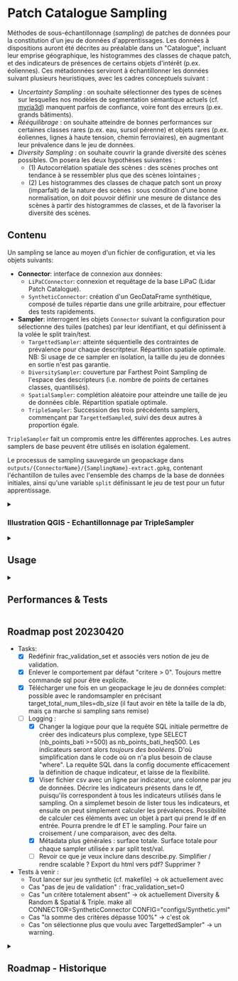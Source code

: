 # Patch Catalogue Sampling

Méthodes de sous-échantillonnage (*sampling*) de patches de données pour la constitution d'un jeu de données d'apprentissages.
Les données à dispositions auront été décrites au préalable dans un "Catalogue", incluant leur emprise géographique, les histogrammes des classes de chaque patch, et des indicateurs de présences de certains objets d'intérêt (p.ex. éoliennes). Ces métadonnées serviront à échantillonner les données suivant plusieurs heuristiques, avec les cadres conceptuels suivant :

- *Uncertainty Sampling* : on souhaite sélectionner des types de scènes sur lesquelles nos modèles de segmentation sémantique actuels (cf. [myria3d](https://github.com/IGNF/myria3d)) manquent parfois de confiance, voire font des erreurs (p.ex. grands bâtiments).
- *Rééquilibrage* : on souhaite atteindre de bonnes performances sur certaines classes rares (p.ex. eau, sursol pérenne) et objets rares (p.ex. éoliennes, lignes à haute tension, chemin ferroviaires), en augmentant leur prévalence dans le jeu de données.
- *Diversity Sampling* : on souhaite couvrir la grande diversité des scènes possibles. On posera les deux hypothèses suivantes : 
    - (1) Autocorrélation spatiale des scènes : des scènes proches ont tendance à se ressembler plus que des scènes lointaines ; 
    - (2) Les histogrammes des classes de chaque patch sont un proxy (imparfait) de la nature des scènes : sous condition d'une bonne normalisation, on doit pouvoir définir une mesure de distance des scènes à partir des histogrammes de classes, et de là favoriser la diversité des scènes.

## Contenu

Un sampling se lance au moyen d'un fichier de configuration, et via les objets suivants:

- **Connector**: interface de connexion aux données: 
    - `LiPaCConnector`: connexion et requêtage de la base LiPaC (Lidar Patch Catalogue).
    - `SyntheticConnector`: création d'un GeoDataFrame synthétique, composé de tuiles répartie dans une grille arbitraire, pour effectuer des tests rapidements.
- **Sampler**: interrogent les objets `Connector` suivant la configuration pour sélectionne des tuiles (patches) par leur identifiant, et qui définissent à la volée le split train/test.
    - `TargettedSampler`: atteinte séquentielle des contraintes de prévalence pour chaque descritpteur. Répartition spatiale optimale. NB: Si usage de ce sampler en isolation, la taille du jeu de données en sortie n'est pas garantie.
    - `DiversitySampler`: couverture par Farthest Point Sampling de l'espace des descripteurs (i.e. nombre de points de certaines classes, quantilisés).
    - `SpatialSampler`: complétion aléatoire pour atteindre une taille de jeu de données cible. Répartition spatiale optimale.
    - `TripleSampler`: Succession des trois précédents samplers, commençant par `TargettedSampled`, suivi des deux autres à proportion égale.

`TripleSampler` fait un compromis entre les différentes approches. Les autres samplers de base peuvent être utilisés en isolation également.

Le processus de sampling sauvegarde un geopackage dans `outputs/{ConnectorName}/{SamplingName}-extract.gpkg`, contenant l'échantillon de tuiles avec l'ensemble des champs de la base de données initiales, ainsi qu'une variable `split` définissant le jeu de test pour un futur apprentissage.


<details>
<summary><h3>Illustration QGIS - Echantillonnage par TripleSampler</h3></summary>

- A partir de 40 dalles voisines, c'est-à-dire 16000 patches en tout, 893 patches sont échantillonnées, soit environ 6% de la zone.
- Chaque sampler apporte sa contribution (`TargettedSampler`: jaune, `DiversitySampler`: violet, `SpatialSampler`: marron)
- Les zones de bâti et d'eau sont bien représentées, conformément à la configuration de l'échantillonnage.
- Les tuiles du jeu de test sont quadrillées (zoom nécessaire). Elles sont réparties de façon homogène dans le jeu de données, et ce pour chaque sampler :
    - Spatiallement `TargettedSampler`: on couvre un maximum de dalles pour chaque critère.
    - Par les histogrammes de classes pour le `DiversitySampler`, afin que le jeu de test couvre le même espace des histogrammes que le jeu de train, mais simplement de façon moins dense.
    - Spatiallement pour le `SpatialSampler`: on couvre un maximum de dalles.

![](img/TripleSampler-example-by-sampler.png)

- Sur la dalle suivante, le `DiversitySampler` (violet) se concentre sur les panneaux solaires au sud-est. Cet exemple illustre la capacité de ce sampler à identifier des scènes atypiques pour les inclures dans le jeu de données.
- Les zones de bâti sont couverte par trois patches choisis par le `TargettedSampler` (jaune), dont une de test (quadrillage).
- Au sein d'une seule dalle, le choix du `SpatialSampler` se fait de façon aléatoire, ce qui sélectionne des zones plus naturelles et forestières (marron). 

![](img/TripleSampler-example-0954_6338-by-sampler.png)

</details>

<details>
<summary><h2>Usage</h2></summary>

### Mettre en place l'environnement virtual conda:
```bash
conda install mamba --yes -n base -c conda-forge
mamba env create -f environment.yml
```
### Lancer un échantillonnage "triple" sur des données synthétiques :
```python
conda activate pacasam
python ./src/pacasam/main.py --config_file=configs/Synthetic.yml --connector_class=SyntheticConnector --sampler_class=TripleSampler
```
### Lancer un échantillonnage sur des données réelles - base PostGIS LiPaC:

1. Créer sa configuration dans le dossier `configs` (cf. `configs/Lipac.yml`). Vérifier notamment les champs liés à la base de données PostGIS à requêter.

2. Créer un fichier `credentials.yml` avec les champs `DB_LOGIN` et `DB_PASSWORD`, contenant les éléments de connexion à au catalogue de patch (droits en lecture nécessaires).

3. (Optionnel) Afficher les options de sampling. 

```bash
python ./src/pacasam/main.py --help
```
Par défaut la base LiPaC est interrogée.

4. Lancer le sampling.
```bash
conda activate pacasam
python ./src/pacasam/main.py --config_file=lipac/Synthetic.yml
```
Pour produire un rapport html interactif de statistiques descriptives, deux options:
- Précisier `make_html_report=Y` lors de l'échantillonnage.
- Décrire un geopackage existant. Afficher les options avec:
    ```bash
    python ./src/pacasam/dataviz/describe.py --help
    ```

</details>


<details>
<summary><h2>Performances & Tests</h2></summary>

Passage à l'échelle : Tests OK avec 4M de tuiles (et ~20 variables) sur machine locale avec 7.2GB de RAM -> taille totale fait 600MB environ. Le sampling FPS se fait par parties si nécessaires (p.ex. par 100k samples successifs). 
</details>

## Roadmap post 20230420

- Tasks:
    - [X] Redéfinir frac_validation_set et associés vers notion de jeu de validation.
    - [X] Enlever le comportement par défaut "critere > 0". Toujours mettre commande sql pour être explicite.
    - [X] Télécharger une fois en un geopackage le jeu de données complet: possible avec le randomsampler en précisant target_total_num_tiles=db_size (il faut avoir en tête la taille de la db, mais ça marche si sampling sans remise)
    - [ ] Logging :
        - [X] Changer la logique pour que la requête SQL initiale permettre de créer des indicateurs plus complexe, type SELECT (nb_points_bati >=500) as nb_points_bati_heq500. Les indicateurs seront alors *toujours des booléens*. D'où simplification dans le code où on n'a plus besoin de clause "where". La requête SQL dans la config documente efficacement la définition de chaque indicateur, et laisse de la flexibilité.
        - [X] Viser fichier csv avec un ligne par indicateur, une colonne par jeu de données. Décrire les indicateurs présents dans le df, puisqu'ils correspondent à tous les indicateurs utilisés dans le sampling. On a simplemet besoin de lister tous les indicateurs, et ensuite on peut simplement calculer les prévalences. 
        Possibilité de calculer ces éléments avec un objet à part qui prend le df en entrée. Pourra prendre le df ET le sampling. Pour faire un croisement / une comparaison, avec des delta.
        - [X] Métadata plus générales : surface totale. Surface totale pour chaque sampler utilisée x par split test/val.
        - [ ] Revoir ce que je veux inclure dans describe.py. Simplifier / rendre scalable ? Export du html vers pdf? Supprimer ?

- Tests à venir :
    - Tout lancer sur jeu synthetic (cf. makefile) -> ok actuellement avec 
    - Cas "pas de jeu de validation" : frac_validation_set=0
    - Cas "un critère totalement absent" -> ok actuellement Diversity & Random & Spatial & Triple.
        make all  CONNECTOR=SyntheticConnector CONFIG="configs/Synthetic.yml"
    - Cas "la somme des critères dépasse 100%" -> c'est ok
    - Cas "on sélectionne plus que voulu avec TargettedSampler" -> un warning.


<details>
<summary><h2> Roadmap - Historique </h2></summary>

- Structure :
    - [X] mise en place espace de travail
        - [X] repo github, env, connector, structure... attention aux credentials.
    - Objets: connector, une config, un sampler. 
        - entrée : config et contraintes sur chaque critère
        - tout le système pour requêter la BD, le plus indépendant du schéma possible (connecteur + config mdp).
        - Le système de sauvegarde du sampling = un listing des id à conserver + les géométries pour possibilité d'inspection dans QGIS --> dump direct d'une sous sélection de la base en geopackage.
    - [X] Fonctionnalités de bases des connecteurs:
        - [X] Requêter si indicateur binaire est vrai (Nota: doit on faire aussi si faux ?)
        - [X] Compléter aléatoirement avec d'autres ids
        - [X] Faire un extract sur la base des ids.
        - [X] Requête spatialement distribuée. Si large base (> seuil), travailler par chunk, puis redistribution eventuelle dans la sélection.
    - [X] Connecteur "données synthétique"
    - [X] Connecteur LiPaC
    - [X] *random* completion -> spatial sampling for completion.
- [X] Prise en main PGADMIN ou BDBeaver pour anticipation des opérations copie+manipulation. Idée de "version de référence" maintenue dont partent des copies / enrichissements, qui se feraient avec des requêtes simples.
- [X] API unique pour les samplers, dans run.py, avec config en argument.
- [X] Renommer criteria dans config pour préciser qu'il s'agit de targetted sampling. Le nommer par le nom de la classe !
- [X] Possibilité d'un filtre en amont sur la BD. 
    - Filtre nb_points > 50. (Mais qu'en est-il de l'eau alors ?...)
    - Filtre sur les chantier, pour exclure ou inclure certains, et créer le **jeu de test de façon exclusive**.
    - (Peut-être mise en mémoire alors de la BD filtrée, avec un connecteur type GeoDataFrame ? (Vérifier que ça scalera). -6> pas très satisfaisant, enlève l'intérêt d'une base "online" facilement inspectable.
- Optimisation :
    - [X] Config de base avec l'ensemble des indicateurs, pour tests sur 250km² et une npremière viz. 
    - [X] Spatiale Sampling par itération sur les dalles et sélection d'un patch à chaque fois.
        On peut envisager une méthode effficae où on attribue un index à chaque patch au sein de chaque dalle, et ensuite on filtre avec un seuil ? Overkill, commencer simple : on devrait sélectionner max 5 patches en conditions réelles. MAIS : les patches ne seront pas optimisés spatialement entre des dalles adjacentes, juste bien répartie par grille. Semble OK.
        - [X] Version "in memory" qui nécessite de charger id et dalle en mémoire.
    - [X] Seeds to have a reproductible dataset. Works with postgis as well?
    - [X] Diversity sampling : Sampling prenant en compte des clusters 'e.g. les deciles de chaque classe, croisés ensemble), de façon représentative, et spatialisée.
        - [X] Contrôle et paramétrisation des éléments du diversity sampling. En gros, les différents indicators à définir par des requêter sql (si différent du nom de base, cf. targets_for_TargettedSampler). Être capable de faire une unique requete sql pour remplacer l'usage de sampler.extract qui n'est pas prévue pour ça.
    - [X] Separate spatial and random samplers.
- Extraction
    - [X] Extract geopackage des métadonnées

</details>
